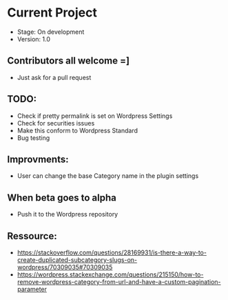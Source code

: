 # Current Project
- Stage: On development
- Version: 1.0

## Contributors all welcome =]
- Just ask for a pull request

## TODO:
- Check if pretty permalink is set on Wordpress Settings
- Check for securities issues
- Make this conform to Wordpress Standard
- Bug testing

## Improvments:
- User can change the base Category name in the plugin settings

## When beta goes to alpha
- Push it to the Wordpress repository

## Ressource:
- https://stackoverflow.com/questions/28169931/is-there-a-way-to-create-duplicated-subcategory-slugs-on-wordpress/70309035#70309035
- https://wordpress.stackexchange.com/questions/215150/how-to-remove-wordpress-category-from-url-and-have-a-custom-pagination-parameter